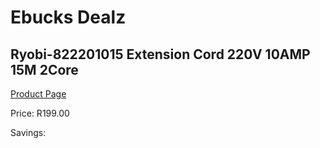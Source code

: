 
# Ebucks Dealz
## Ryobi-822201015 Extension Cord 220V 10AMP 15M 2Core
[Product Page](https://www.ebucks.com/web/shop/productSelected.do?prodId=1220451483&catId=363410833)

Price: R199.00

Savings: 


	